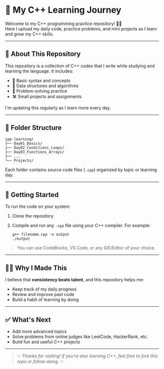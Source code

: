 
# 📘 My C++ Learning Journey

Welcome to my C++ programming practice repository! 👨‍💻  
Here I upload my daily code, practice problems, and mini projects as I learn and grow my C++ skills.

---

## 🧠 About This Repository

This repository is a collection of C++ codes that I write while studying and learning the language. It includes:
- 🔢 Basic syntax and concepts
- 🧮 Data structures and algorithms
- 🧩 Problem-solving practice
- 🛠️ Small projects and assignments

I'm updating this regularly as I learn more every day.

---

## 📁 Folder Structure

```
cpp-learning/
├── Day01_Basics/
├── Day02_Conditions_Loops/
├── Day03_Functions_Arrays/
├── ...
└── Projects/
```

Each folder contains source code files (`.cpp`) organized by topic or learning day.

---

## 🚀 Getting Started

To run the code on your system:

1. Clone the repository  


2. Compile and run any `.cpp` file using your C++ compiler. For example:  
   ```
   g++ filename.cpp -o output
   ./output
   ```

> You can use CodeBlocks, VS Code, or any IDE/Editor of your choice.

---

## 🙋‍♂️ Why I Made This

I believe that **consistency beats talent**, and this repository helps me:
- Keep track of my daily progress
- Review and improve past code
- Build a habit of learning by doing

---

## ✅ What's Next

- Add more advanced topics
- Solve problems from online judges like LeetCode, HackerRank, etc.
- Build fun and useful C++ projects

---


> ✨ _Thanks for visiting! If you're also learning C++, feel free to fork this repo or follow along._ ✨
